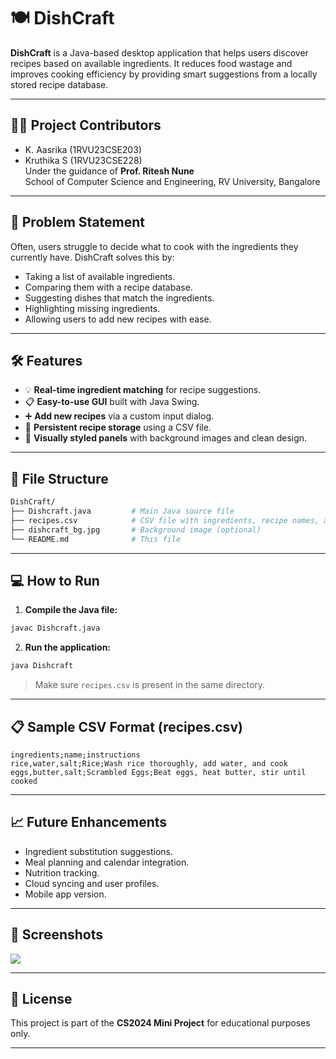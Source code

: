 
# 🍽️ DishCraft

**DishCraft** is a Java-based desktop application that helps users discover recipes based on available ingredients. It reduces food wastage and improves cooking efficiency by providing smart suggestions from a locally stored recipe database.

---

## 👩‍💻 Project Contributors
- K. Aasrika (1RVU23CSE203)
- Kruthika S (1RVU23CSE228)  
Under the guidance of **Prof. Ritesh Nune**  
School of Computer Science and Engineering, RV University, Bangalore

---

## 🧠 Problem Statement

Often, users struggle to decide what to cook with the ingredients they currently have. DishCraft solves this by:
- Taking a list of available ingredients.
- Comparing them with a recipe database.
- Suggesting dishes that match the ingredients.
- Highlighting missing ingredients.
- Allowing users to add new recipes with ease.

---

## 🛠️ Features

- 💡 **Real-time ingredient matching** for recipe suggestions.
- 📋 **Easy-to-use GUI** built with Java Swing.
- ➕ **Add new recipes** via a custom input dialog.
- 📁 **Persistent recipe storage** using a CSV file.
- 🎨 **Visually styled panels** with background images and clean design.

---

## 📂 File Structure

```bash
DishCraft/
├── Dishcraft.java         # Main Java source file
├── recipes.csv            # CSV file with ingredients, recipe names, and instructions
├── dishcraft_bg.jpg       # Background image (optional)
└── README.md              # This file
```

---

## 💻 How to Run

1. **Compile the Java file:**

```bash
javac Dishcraft.java
```

2. **Run the application:**

```bash
java Dishcraft
```

> Make sure `recipes.csv` is present in the same directory.

---

## 📋 Sample CSV Format (recipes.csv)

```
ingredients;name;instructions
rice,water,salt;Rice;Wash rice thoroughly, add water, and cook
eggs,butter,salt;Scrambled Eggs;Beat eggs, heat butter, stir until cooked
```

---

## 📈 Future Enhancements

- Ingredient substitution suggestions.
- Meal planning and calendar integration.
- Nutrition tracking.
- Cloud syncing and user profiles.
- Mobile app version.

---

## 📸 Screenshots

<img src="https://github.com/user-attachments/assets/2132c635-a29d-4f9a-b22c-39c359dfcd98)">

---

## 📜 License

This project is part of the **CS2024 Mini Project** for educational purposes only.

---
